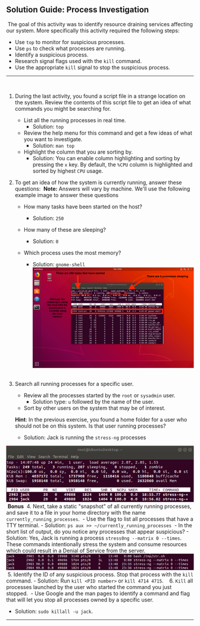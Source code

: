 ## Solution Guide: Process Investigation
​
The goal of this activity was to identify resource draining services affecting our system. More specifically this activity required the following steps:
​
- Use `top` to monitor for suspicious processes.
​
- Use `ps` to check what processes are running.
​
- Identify a suspicious process.
​
- Research signal flags used with the `kill` command.
​
- Use the appropriate `kill` signal to stop the suspicious process.
​
---
​
1. During the last activity, you found a script file in a strange location on the system. Review the contents of this script file to get an idea of what commands you might be searching for.
​
    - List all the running processes in real time.
      - Solution: `top`
​
    - Review the help menu for this command and get a few ideas of what you want to investigate.
      - Solution: `man top`
​
    - Highlight the column that you are sorting by.
      - Solution: You can enable column highlighting and sorting by pressing the `x` key. By default, the `%CPU` column is highlighted and sorted by highest `CPU` usage.
​
​
2. To get an idea of how the system is currently running, answer these questions:
​
   **Note:** Answers will vary by machine. We'll use the following example image to answer these questions
​
   - How many tasks have been started on the host?
     - Solution: `250`
     
   - How many of these are sleeping?
     - Solution: `0`
​
   - Which process uses the most memory?
     - Solution: `gnome-shell`
​
![2](images/2.png)
​
​
3. Search all running processes for a specific user.
​
    - Review all the processes started by the `root` or `sysadmin` user.
      - Solution type: `u` followed by the name of the user. 
​
    - Sort by other users on the system that may be of interest.
  
     **Hint**: In the previous exercise, you found a home folder for a user who should not be on this system. Is that user running processes?
      - Solution: Jack is running the `stress-ng` processes
      
![3](images/3.png)
​
**Bonus**
​
4. Next, take a static "snapshot" of all currently running processes, and save it to a file in your home directory with the name `currently_running_processes`.
​
    - Use the flag to list all processes that have a TTY terminal.
      - Solution: `ps aux >> ~/currently_running_processes`
​
    - In the short list of output, do you notice any processes that appear suspicious?
      - Solution: Yes, Jack is running a process `stress0ng --matrix 0 --times`. These commands intentionally stress the system and consume resources which could result in a Denial of Service from the server.
​
![4](images/4.png)
​
5. Identify the ID of any suspicious process. Stop that process with the `kill` command.
    - Solution: Run `kill <PID number>` or `kill 4714 4715`.
​
​
​
​
6. `Kill` all processes launched by the user who started the command you just stopped. 
​
    - Use Google and the man pages to identify a command and flag that will let you stop all processes owned by a specific user.
​
  - Solution: `sudo killall -u jack`.
​
​
-------
​
